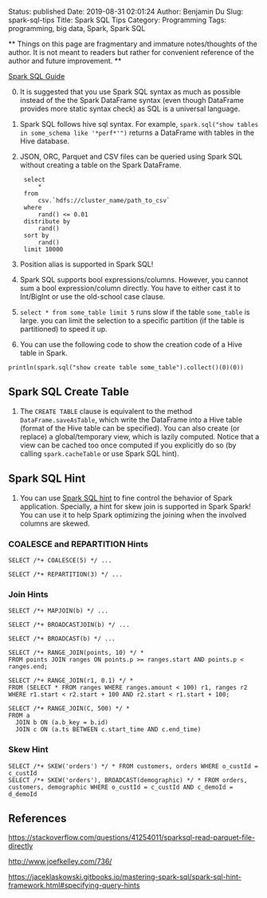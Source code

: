 Status: published
Date: 2019-08-31 02:01:24
Author: Benjamin Du
Slug: spark-sql-tips
Title: Spark SQL Tips
Category: Programming
Tags: programming, big data, Spark, Spark SQL

**
Things on this page are fragmentary and immature notes/thoughts of the author.
It is not meant to readers but rather for convenient reference of the author and future improvement.
**

[Spark SQL Guide](https://docs.databricks.com/spark/latest/spark-sql/index.html)


0. It is suggested that you use Spark SQL syntax as much as possible 
  instead of the the Spark DataFrame syntax (even though DataFrame provides more static syntax check)
  as SQL is a universal language.

1. Spark SQL follows hive sql syntax.
    For example,
    `spark.sql("show tables in some_schema like '*perf*'")`
    returns a DataFrame with tables in the Hive database.

2. JSON, ORC, Parquet and CSV files can be queried using Spark SQL without creating a table on the Spark DataFrame.

        select
            *
        from
            csv.`hdfs://cluster_name/path_to_csv`
        where
            rand() <= 0.01
        distribute by
            rand()
        sort by
            rand()
        limit 10000

3. Position alias is supported in Spark SQL!

4. Spark SQL supports bool expressions/columns. 
  However, you cannot sum a bool expression/column directly.
  You have to either cast it to Int/BigInt or use the old-school case clause.

5. `select * from some_table limit 5` runs slow if the table `some_table` is large.
  you can limit the selection to a specific partition (if the table is partitioned) to speed it up.


6. You can use the following code to show the creation code of a Hive table in Spark.
```
println(spark.sql("show create table some_table").collect()(0)(0))
```

## Spark SQL Create Table

1. The `CREATE TABLE` clause is equivalent to the method `DataFrame.saveAsTable`,
  which write the DataFrame into a Hive table (format of the Hive table can be specified).
  You can also create (or replace) a global/temporary view, 
  which is lazily computed.
  Notice that a view can be cached too once computed if you explicitly do so
  (by calling `spark.cacheTable` or use Spark SQL hint).


## Spark SQL Hint

1. You can use 
  [Spark SQL hint](https://docs.databricks.com/spark/latest/spark-sql/language-manual/select.html#hints)
  to fine control the behavior of Spark application.
  Specially, 
  a hint for skew join is supported in Spark Spark!
  You can use it to help Spark optimizing the joining when the involved columns are skewed.

### COALESCE and REPARTITION Hints

```
SELECT /*+ COALESCE(5) */ ...

SELECT /*+ REPARTITION(3) */ ...
```
### Join Hints
```
SELECT /*+ MAPJOIN(b) */ ...

SELECT /*+ BROADCASTJOIN(b) */ ...

SELECT /*+ BROADCAST(b) */ ...

SELECT /*+ RANGE_JOIN(points, 10) */ *
FROM points JOIN ranges ON points.p >= ranges.start AND points.p < ranges.end;

SELECT /*+ RANGE_JOIN(r1, 0.1) */ *
FROM (SELECT * FROM ranges WHERE ranges.amount < 100) r1, ranges r2
WHERE r1.start < r2.start + 100 AND r2.start < r1.start + 100;

SELECT /*+ RANGE_JOIN(C, 500) */ *
FROM a
  JOIN b ON (a.b_key = b.id)
  JOIN c ON (a.ts BETWEEN c.start_time AND c.end_time)
```
### Skew Hint
```
SELECT /*+ SKEW('orders') */ * FROM customers, orders WHERE o_custId = c_custId
SELECT /*+ SKEW('orders'), BROADCAST(demographic) */ * FROM orders, customers, demographic WHERE o_custId = c_custId AND c_demoId = d_demoId
```
  
## References

https://stackoverflow.com/questions/41254011/sparksql-read-parquet-file-directly

http://www.joefkelley.com/736/

https://jaceklaskowski.gitbooks.io/mastering-spark-sql/spark-sql-hint-framework.html#specifying-query-hints
